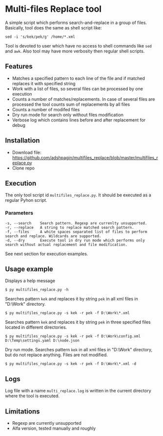 # Multi-files Replace tool
A simple script which performs search-and-replace in a group of files.
Basically, tool does the same as shell script like:

    sed -i 's/kek/pek/g' /home/*.xml

Tool is devoted to user which have no access to shell commands like `sed` and `awk`. Also tool may have more verbosity then regular shell scripts.
## Features
* Matches a specified pattern to each line of the file and if matched replaces it with specified string
* Work with a list of files, so several files can be processed by one execution
* Counts a number of matches/replacements. In case of several files are processed the tool counts sum of replacements by all files
* Counts a number of modifed files
* Dry run mode for search only without files modification
* Verbose log which contains lines before and after replacement for debug
## Installation
* Download file: https://github.com/adshpagin/multifiles_replace/blob/master/multifiles_replace.py
* Clone repo
## Execution
The only tool script id `multifiles_replace.py`. It should be executed as a regular Pyhon script. 
### Parameters

    -s, --search    Search pattern. Regexp are currenlty unsupported.
    -r, --replace   A string to replace matched search pattern.
    -f, --files     A white spaces separated list of files to perform search and replace. Wildcards are supported.
    -d, --dry       Execute tool in dry run mode which performs only search without actual replacement and file modification.

See next section for execution examples.
## Usage example
Displays a help message

    $ py multifiles_replace.py -h

Searches pattern `kek` and replaces it by string `pek` in all xml files in "D:\Work" directory.

    $ py multifiles_replace.py -s kek -r pek -f D:\Work\*.xml
    
Searches pattern `kek` and replaces it by string `pek` in three specified files located in different directories.

    $ py multifiles_replace.py -s kek -r pek -f D:\Work\config.xml D:\Temp\settings.yaml D:\node.json

Dry run mode. Searches pattern `kek` in all xml files in "D:\Work" directory, but do not replace anything. Files are not modified.

    $ py multifiles_replace.py -s kek -r pek -f D:\Work\*.xml -d

## Logs
Log file with a name `multi_replace.log` is written in the current directory where the tool is executed.
## Limitations
* Regexp are currently unsupported
* Alfa version, tested manually and roughly
